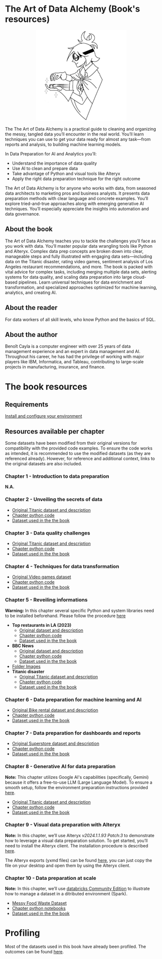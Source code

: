# The Art of Data Alchemy (Book's resources)

<p align="center">
<img src="./img/Image_cover.png" alt="The art of Data Alchemy" width="300">
</p>
The The Art of Data Alchemy is a practical guide to cleaning and organizing the messy, tangled data you’ll encounter in the real world. You’ll learn techniques you can use to get your data ready for almost any task—from reports and analysis, to building machine learning models.

In Data Preparation for AI and Analytics you’ll:
* Understand the importance of data quality
* Use AI to clean and prepare data
* Take advantage of Python and visual tools like Alteryx
* Apply the right data preparation technique for the right outcome

The Art of Data Alchemy is for anyone who works with data, from seasoned data architects to marketing pros and business analysts. It presents data preparation methods with clear language and concrete examples. You’ll explore tried-and-true approaches along with emerging generative AI techniques. You’ll especially appreciate the insights into automation and data governance.

## About the book
The Art of Data Alchemy teaches you to tackle the challenges you’ll face as you work with data. You’ll master popular data wrangling tools like Python and Alteryx. Complex data prep concepts are broken down into clear, manageable steps and fully illustrated with engaging data sets—including data on the Titanic disaster, rating video games, sentiment analysis of Los Angeles restaurant recommendations, and more. The book is packed with vital advice for complex tasks, including merging multiple data sets, alerting systems for data quality, and scaling data preparation into large cloud-based pipelines. Learn universal techniques for data enrichment and transformation, and specialized approaches optimized for machine learning, analytics, and creating AI.

## About the reader
For data workers of all skill levels, who know Python and the basics of SQL.

## About the author
Benoît Cayla is a computer engineer with over 25 years of data management experience and an expert in data management and AI. Throughout his career, he has had the privilege of working with major players like IBM, Informatica, and Tableau, contributing to large-scale projects in manufacturing, insurance, and finance. 

# The book resources
## Requirements 
[Install and configure your environment](/code/README.md)

## Resources available per chapter
Some datasets have been modified from their original versions for compatibility with the provided code examples. To ensure the code works as intended, it is recommended to use the modified datasets (as they are referenced already). However, for reference and additional context, links to the original datasets are also included.
### Chapter 1 - Introduction to data preparation
**N.A.**

### Chapter 2 - Unveiling the secrets of data
* [Original Titanic dataset and description](https://www.kaggle.com/competitions/titanic)
* [Chapter python code](./code/chapter%202/)
* [Dataset used in the the book](./data/titanic/)
	
### Chapter 3 - Data quality challenges
* [Original Titanic dataset and description](https://www.kaggle.com/competitions/titanic)
* [Chapter python code](./code/chapter%202/)
* [Dataset used in the the book](./data/titanic/)
	
### Chapter 4 - Techniques for data transformation
* [Original Video games dataset](https://www.kaggle.com/datasets/mohamedtarek01234/steam-games-reviews-and-rankings)
* [Chapter python code](./code/chapter%204/)
* [Dataset used in the the book](./data/vgames/)
	
### Chapter 5 - Reveiling informations
**Warning:** In this chapter several specific Python and system libraries need to be installed beforehand. Please follow the procedure [here](./code/README.md#Specific-libraries-for-chapter-5)
* **Top restaurants in LA (2023)**
	* [Original dataset and description](https://www.kaggle.com/datasets/lorentzyeung/top-240-recommended-restaurants-in-la-2023)
	* [Chapter python code](./code/chapter%205/)
	* [Dataset used in the the book](./data/restaurants/)
* **BBC News**
	* [Original dataset and description](https://www.kaggle.com/datasets/gpreda/bbc-news)
	* [Chapter python code](./code/chapter%205/)
	* [Dataset used in the the book](./data/bbcnews/)
* [Folder Images](./data/images/)
* **Titanic disaster**
	* [Original Titanic dataset and description](https://www.kaggle.com/competitions/titanic)
	* [Chapter python code](./code/chapter%202/)
	* [Dataset used in the the book](./data/titanic/)
		
### Chapter 6 - Data preparation for machine learning and AI
* [Original Bike rental dataset and description](https://www.kaggle.com/competitions/bike-sharing-demand/data)
* [Chapter python code](./code/chapter%206/)
* [Dataset used in the the book](./data/bikerental/)

### Chapter 7 - Data preparation for dashboards and reports
* [Original Superstore dataset and description](https://www.kaggle.com/datasets/vivek468/superstore-dataset-final)
* [Chapter python code](./code/chapter%207/)
* [Dataset used in the the book](./data/superstore/)

### Chapter 8 - Generative AI for data preparation
**Note:** This chapter utilizes Google AI's capabilities (specifically, Gemini) because it offers a free-to-use LLM (Large Language Model). To ensure a smooth setup, follow the environment preparation instructions provided [here](./code/README.md#Leveraging-Google-AI).
* [Original Titanic dataset and description](https://www.kaggle.com/competitions/titanic)
* [Chapter python code](./code/chapter%208/)
* [Dataset used in the the book](./data/titanic/)

### Chapter 9 - Visual data preparation with Alteryx
**Note:** In this chapter, we’ll use Alteryx *v2024.1.1.93 Patch:3* to demonstrate how to leverage a visual data preparation solution. To get started, you’ll need to install the Alteryx client. The installation procedure is described [here](./code/README.md#Installing-Alteryx).

The Alteryx exports (yxmd files) can be found [here](./code/chapter%209/), you can just copy the file on your desktop and open them by using the Alteryx client.

### Chapter 10 - Data preparation at scale
**Note:** In this chapter, we’ll use [databricks Community Edition](https://community.cloud.databricks.com) to illustrate how to manage a dataset in a ditributed environment (Spark).
* [Messy Food Waste Dataset](https://www.kaggle.com/competitions/messy-food-waste-prediction-dataset/data)
* [Chapter python notebooks](./code/chapter%2010/)
* [Dataset used in the the book](./data/messy-food-waste/)

# Profiling
Most of the datasets used in this book have already been profiled. The outcomes can be found [here](/profiles).
